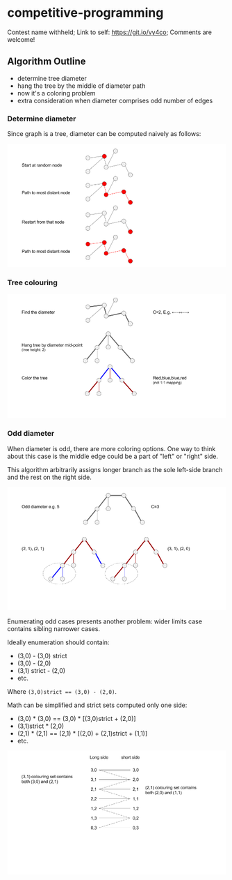 # competitive-programming

Contest name withheld; Link to self: https://git.io/vy4co; Comments are welcome!


## Algorithm Outline
* determine tree diameter
* hang the tree by the middle of diameter path
* now it's a coloring problem
* extra consideration when diameter comprises odd number of edges

### Determine diameter
Since graph is a tree, diameter can be computed naively as follows:

![option1](https://github.com/dimaqq/competitive-programming/raw/master/subtree-diameter.png "Diameter algorithm")

### Tree colouring

![option1](https://github.com/dimaqq/competitive-programming/raw/master/subtree-even.png "Colouring")

### Odd diameter

When diameter is odd, there are more coloring options. One way to think about this case is the middle edge could be a part of "left" or "right" side.

This algorithm arbitrarily assigns longer branch as the sole left-side branch and the rest on the right side.

![option1](https://github.com/dimaqq/competitive-programming/raw/master/subtree-odd.png "Odd diameter")

Enumerating odd cases presents another problem: wider limits case contains sibling narrower cases.

Ideally enumeration should contain:
* (3,0) - (3,0) strict
* (3,0) - (2,0)
* (3,1) strict - (2,0)
* etc.

Where `(3,0)strict == (3,0) - (2,0)`.

Math can be simplified and strict sets computed only one side:
* (3,0) * (3,0) == (3,0) * [(3,0)strict + (2,0)]
* (3,1)strict * (2,0)
* (2,1) * (2,1) == (2,1) * [(2,0) + (2,1)strict + (1,1)]
* etc.

![option1](https://github.com/dimaqq/competitive-programming/raw/master/subtree-counting-odd.png "Counting odd")
